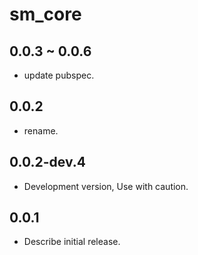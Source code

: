 # sm_core

## 0.0.3 ~ 0.0.6

* update pubspec.

## 0.0.2

* rename.

## 0.0.2-dev.4

* Development version, Use with caution.

## 0.0.1

* Describe initial release.
